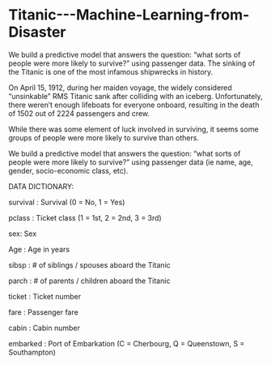 # Titanic---Machine-Learning-from-Disaster
We build a predictive model that answers the question: “what sorts of people were more likely to survive?” using passenger data.
The sinking of the Titanic is one of the most infamous shipwrecks in history.

On April 15, 1912, during her maiden voyage, the widely considered “unsinkable” RMS Titanic sank after colliding with an iceberg. Unfortunately, there weren’t enough lifeboats for everyone onboard, resulting in the death of 1502 out of 2224 passengers and crew.

While there was some element of luck involved in surviving, it seems some groups of people were more likely to survive than others.

We build a predictive model that answers the question: “what sorts of people were more likely to survive?” using passenger data (ie name, age, gender, socio-economic class, etc).

DATA DICTIONARY:

survival : Survival (0 = No, 1 = Yes)

pclass : Ticket class (1 = 1st, 2 = 2nd, 3 = 3rd)

sex: Sex

Age : Age in years

sibsp : # of siblings / spouses aboard the Titanic

parch : # of parents / children aboard the Titanic

ticket : Ticket number

fare : Passenger fare

cabin : Cabin number

embarked : Port of Embarkation (C = Cherbourg, Q = Queenstown, S = Southampton)
